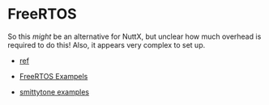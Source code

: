 # FreeRTOS

So this *might* be an alternative for NuttX, but unclear how much overhead is
required to do this! Also, it appears very complex to set up.

- [ref](https://www.raspberrypi.com/documentation/pico-sdk/high_level.html#async_context_freertos)

- [FreeRTOS Exampels](https://github.com/FreeRTOS/FreeRTOS-Community-Supported-Demos)

- [smittytone examples](https://github.com/smittytone/RP2040-FreeRTOS)
